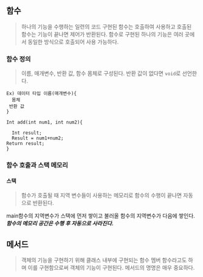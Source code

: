 ## 함수

> 하나의 기능을 수행하는 일련의 코드
구현된 함수는 호출하여 사용하고 호출된 함수는 기능이 끝나면 제어가 반환된다.
함수로 구현된 하나의 기능은 여러 곳에서 동일한 방식으로 호출되어 사용 가능하다.

### 함수 정의

> 이름, 매개변수, 반환 값, 함수 몸체로 구성된다. 반환 값이 없다면 `void`로 선언한다.

```
Ex) 데이터 타입 이름(매개변수){
  몸체
 반환 값
}

Int add(int num1, int num2){

  Int result;
  Result = num1+num2;
Return result;
}
```


### 함수 호출과 스택 메모리

#### 스택 

>함수가 호출될 때 지역 변수들이 사용하는 메모리로 함수의 수행이 끝나면 자동으로 반환된다.

main함수의 지역변수가 스택에 먼저 쌓이고 불러올 함수의 지역변수가 다음에 쌓인다.
_**함수의 메모리 공간은 수행 후 자동으로 사라진다.**_


## 메서드

> 객체의 기능을 구현하기 위해 클래스 내부에 구현되는 함수
멤버 함수라고도 하며 이를 구현함으로써 객체의 기능이 구현된다.
메서드의 명명은 매우 중요하다.

